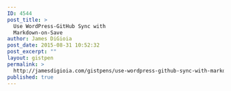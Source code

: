 ```yaml
---
ID: 4544
post_title: >
  Use WordPress-GitHub Sync with
  Markdown-on-Save
author: James DiGioia
post_date: 2015-08-31 10:52:32
post_excerpt: ""
layout: gistpen
permalink: >
  http://jamesdigioia.com/gistpens/use-wordpress-github-sync-with-markdown-on-save/
published: true
---
```

